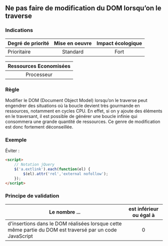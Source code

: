 ## Ne pas faire de modification du DOM lorsqu’on le traverse
### Indications
| Degré de priorité |      Mise en oeuvre       |  Impact écologique    | 
|-------------------|:-------------------------:|:---------------------:|
| Prioritaire       |  Standard                 |  Fort                 | 


|Ressources Economisées                                      |
|:----------------------------------------------------------:|
|  Processeur  |

### Règle
Modifier le DOM (Document Object Model) lorsqu’on le traverse peut engendrer des situations où la boucle devient très gourmande en ressources, notamment en cycles CPU. En effet, si on y ajoute des éléments en le traversant, il est possible de générer une boucle infinie qui consommera une grande quantité de ressources. Ce genre de modification est donc fortement déconseillée.

### Exemple
Éviter :
```html
<script>
    // Notation jQuery
    $('a.extlink').each(function(el) {
        $(el).attr('rel','external nofollow');
    });
</script>
```


### Principe de validation

| Le nombre ...     | est inférieur ou égal à   |  
|-------------------|:-------------------------:|
| d'insertions dans le DOM réalisées lorsque cette même partie du DOM est traversé par un code JavaScript  | 0  |
